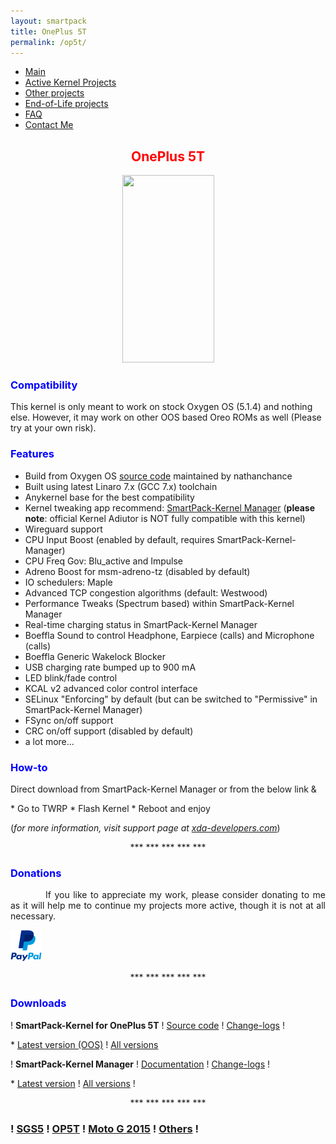 ```yaml
---
layout: smartpack
title: OnePlus 5T
permalink: /op5t/
---
```


<style>
    tab1 { padding-left: 4em; }
</style>

* <a href="https://sunilpaulmathew.github.io/smartpack/">Main</a>
* <a href="https://sunilpaulmathew.github.io/kernel-projects/">Active Kernel Projects</a>
* <a href="https://sunilpaulmathew.github.io/others/">Other projects</a>
* <a href="https://sunilpaulmathew.github.io/end-of-life/">End-of-Life projects</a>
* <a href="https://sunilpaulmathew.github.io/faq/">FAQ</a>
* <a href="https://sunilpaulmathew.github.io/contact/">Contact Me</a>

<h2 style="color: red; text-align: center">OnePlus 5T</h2>

<p style="text-align: center;"><img src="https://wiki.lineageos.org/images/devices/dumpling.png" alt="" width="147" height="300" /></p>

<h3 style="color: blue">Compatibility</h3>
<p>This kernel is only meant to work on stock Oxygen OS (5.1.4) and nothing else. However, it may work on other OOS based Oreo ROMs as well (Please try at your own risk).</p>

<h3 style="color: blue">Features</h3>

* Build from Oxygen OS <a href="https://github.com/android-linux-stable/op5/" target="_blank">source code</a> maintained by nathanchance
* Built using latest Linaro 7.x (GCC 7.x) toolchain
* Anykernel base for the best compatibility
* Kernel tweaking app recommend: <a href="https://sunilpaulmathew.github.io/spkm/" target="_blank">SmartPack-Kernel Manager</a> (<strong>please note</strong>: official Kernel Adiutor is NOT fully compatible with this kernel)
* Wireguard support
* CPU Input Boost (enabled by default, requires SmartPack-Kernel-Manager)
* CPU Freq Gov: Blu_active and Impulse
* Adreno Boost for msm-adreno-tz (disabled by default)
* IO schedulers: Maple
* Advanced TCP congestion algorithms (default: Westwood)
* Performance Tweaks (Spectrum based) within SmartPack-Kernel Manager
* Real-time charging status in SmartPack-Kernel Manager
* Boeffla Sound to control Headphone, Earpiece (calls) and Microphone (calls)
* Boeffla Generic Wakelock Blocker
* USB charging rate bumped up to 900 mA
* LED blink/fade control
* KCAL v2 advanced color control interface
* SELinux "Enforcing" by default (but can be switched to "Permissive" in SmartPack-Kernel Manager)
* FSync on/off support
* CRC on/off support (disabled by default)
* a lot more...

<h3 style="color: blue">How-to</h3>
<p>Direct download from SmartPack-Kernel Manager or from the below link &</p>
* Go to TWRP
* Flash Kernel
* Reboot and enjoy

<p>(<i>for more information, visit support page at <a href="https://forum.xda-developers.com/oneplus-5t/development/kernel-smartpack-linaro-gcc-7-x-oxygen-t3832458" target="_blank">xda-developers.com</a></i>)</p>

<p style="text-align: center;">*** *** *** *** ***</p>

<h3 style="color: blue">Donations</h3>

<p style="text-align: justify;"><tab1>If you like to appreciate my work, please consider donating to me as it will help me to continue my projects more active, though it is not at all necessary.</tab1></p>

<p><a href="https://www.paypal.me/sunilpaulmathew" target="_blank"><img src="https://github.com/sunilpaulmathew/sunilpaulmathew.github.io/blob/master/asset/pic005.png?raw=true" alt="" width="50" height="50" /></a></p>

<p style="text-align: center;">*** *** *** *** ***</p>

<h3 style="color: blue">Downloads</h3>

<p>! <strong>SmartPack-Kernel for OnePlus 5T</strong> ! <a href="https://github.com/SmartPack/SmartPack-Kernel-Project_OP5T" target="_blank">Source code</a> ! <a href="https://raw.githubusercontent.com/SmartPack/SmartPack-Kernel-Project_OP5T/Oreo/change-logs.md" target="_blank">Change-logs</a> !</p>
* <a href="https://github.com/SmartPack/SmartPack-Kernel-Project_OP5T/blob/Oreo/kernel-release/SmartPack-Kernel-dumpling.zip?raw=true">Latest version (OOS)</a> ! <a href="https://androidfilehost.com/?w=files&flid=281037" target="_blank">All versions</a>

<p>! <strong>SmartPack-Kernel Manager</strong> ! <a href="https://github.com/SmartPack/SmartPack-Kernel-Manager/wiki" target="_blank">Documentation</a> ! <a href="https://raw.githubusercontent.com/SmartPack/SmartPack-Kernel-Manager/master/change-logs.md" target="_blank">Change-logs</a> !</p>
* <a href="https://github.com/SmartPack/SmartPack-Kernel-Manager/blob/master/download/com.smartpack.kernelmanager.apk?raw=true" target="_blank">Latest version</a> ! <a href="https://github.com/SmartPack/SmartPack-Kernel-Manager/releases/" target="_blank">All versions</a> !

<p style="text-align: center;">*** *** *** *** ***</p>

<h3>! <a href="https://sunilpaulmathew.github.io/sgs5"><strong>SGS5</strong></a> ! <a href="https://sunilpaulmathew.github.io/op5t"><strong>OP5T</strong></a> ! <a href="https://sunilpaulmathew.github.io/motog2015"><strong>Moto G 2015</strong></a> ! <a href="https://sunilpaulmathew.github.io/downloads"><strong>Others</strong></a> !</h3>
